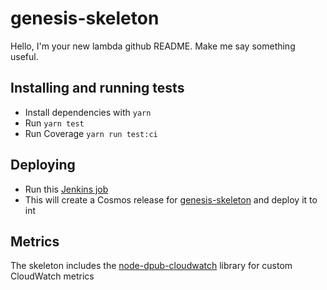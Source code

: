 # genesis-skeleton

Hello, I'm your new lambda github README. Make me say something useful.

## Installing and running tests

- Install dependencies with `yarn`
- Run `yarn test`
- Run Coverage `yarn run test:ci`

## Deploying

- Run this [Jenkins job](https://cps-jenkins-master.cloud.bbc.co.uk/blue/organizations/jenkins/genesis-skeleton)
- This will create a Cosmos release for [genesis-skeleton](https://cosmos.tools.bbc.co.uk/lambdas/genesis-skeleton) and deploy it to int

## Metrics

The skeleton includes the [node-dpub-cloudwatch](https://github.com/bbc/node-dpub-cloudwatch) library for custom CloudWatch metrics